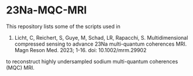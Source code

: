 # 23Na-MQC-MRI
This repository lists some of the scripts used in
1) Licht, C, Reichert, S, Guye, M, Schad, LR, Rapacchi, S. Multidimensional compressed sensing to advance 23Na multi-quantum coherences MRI. Magn Reson Med. 2023; 1-16. doi: 10.1002/mrm.29902
   
to reconstruct highly undersampled sodium multi-quantum coherences (MQC) MRI.
